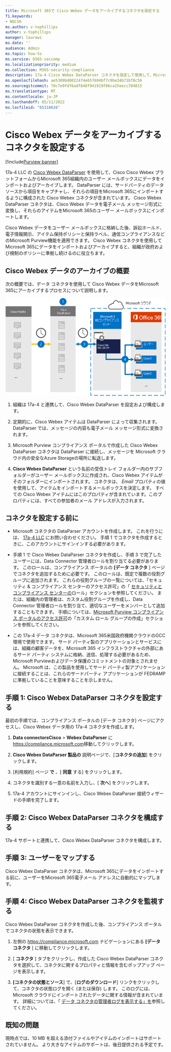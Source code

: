 ```yaml
---
title: Microsoft 365で Cisco Webex データをアーカイブするコネクタを設定する
f1.keywords:
- NOCSH
ms.author: v-tophillips
author: v-tophillips
manager: laurawi
ms.date: ''
audience: Admin
ms.topic: how-to
ms.service: O365-seccomp
ms.localizationpriority: medium
ms.collection: M365-security-compliance
description: 17a-4 Cisco Webex DataParser コネクタを設定して使用して、Microsoft 365で Cisco Webex データをインポートおよびアーカイブする方法について説明します。
ms.openlocfilehash: ae5309bd0022474e657694bf7c9be34b71bf8c56
ms.sourcegitcommit: 7dc7e9fd76adf848f941919f86ca25eecc704015
ms.translationtype: MT
ms.contentlocale: ja-JP
ms.lasthandoff: 05/11/2022
ms.locfileid: "65318626"
---
```

# <a name="set-up-a-connector-to-archive-cisco-webex-data"></a>Cisco Webex データをアーカイブするコネクタを設定する

[!include[Purview banner](../includes/purview-rebrand-banner.md)]

17a-4 LLC の [Cisco Webex DataParser](https://www.17a-4.com/webex-dataparser/) を使用して、Cisco Cisco Webex プラットフォームからMicrosoft 365組織内のユーザー メールボックスにデータをインポートおよびアーカイブします。 DataParser には、サードパーティのデータ ソースから項目をキャプチャし、それらの項目をMicrosoft 365にインポートするように構成された Cisco Webex コネクタが含まれています。 Cisco Webex DataParser コネクタは、Cisco Webex データを電子メール メッセージ形式に変換し、それらのアイテムをMicrosoft 365のユーザー メールボックスにインポートします。

Cisco Webex データをユーザー メールボックスに格納した後、訴訟ホールド、電子情報開示、アイテム保持ポリシーと保持ラベル、通信コンプライアンスなどのMicrosoft Purview機能を適用できます。 Cisco Webex コネクタを使用してMicrosoft 365にデータをインポートおよびアーカイブすると、組織が政府および規制のポリシーに準拠し続けるのに役立ちます。

## <a name="overview-of-archiving-cisco-webex-data"></a>Cisco Webex データのアーカイブの概要

次の概要では、データ コネクタを使用して Cisco Webex データをMicrosoft 365にアーカイブするプロセスについて説明します。

![17a から 4 の Cisco Webex データのアーカイブ ワークフロー。](../media/WebexTeamsDataParserConnectorWorkflow.png)

1. 組織は 17a-4 と連携して、Cisco Webex DataParser を設定および構成します。

2. 定期的に、Cisco Webex アイテムは DataParser によって収集されます。 DataParser では、メッセージの内容も電子メール メッセージ形式に変換されます。

3. Microsoft Purview コンプライアンス ポータルで作成した Cisco Webex DataParser コネクタは DataParser に接続し、メッセージを Microsoft クラウド内の安全なAzure Storageの場所に転送します。

4. **Cisco Webex DataParser** という名前の受信トレイ フォルダー内のサブフォルダーがユーザー メールボックスに作成され、Cisco Webex アイテムがそのフォルダーにインポートされます。 コネクタは、 *Email* プロパティの値を使用して、アイテムをインポートするメールボックスを決定します。 すべての Cisco Webex アイテムにはこのプロパティが含まれています。このプロパティには、すべての参加者のメール アドレスが入力されます。

## <a name="before-you-set-up-a-connector"></a>コネクタを設定する前に

- Microsoft コネクタの DataParser アカウントを作成します。 これを行うには、 [17a-4 LLC](https://www.17a-4.com/contact/) にお問い合わせください。 手順 1 でコネクタを作成するときに、このアカウントにサインインする必要があります。

- 手順 1 で Cisco Webex DataParser コネクタを作成し、手順 3 で完了したユーザーには、Data Connector 管理者ロールを割り当てる必要があります。 このロールは、コンプライアンス ポータルの **[データ コネクタ** ] ページでコネクタを追加するために必要です。 このロールは、既定で複数の役割グループに追加されます。 これらの役割グループの一覧については、「セキュリティ & コンプライアンス センターのアクセス許可」の「 [セキュリティとコンプライアンス センターの](../security/office-365-security/permissions-in-the-security-and-compliance-center.md#roles-in-the-security--compliance-center)ロール」セクションを参照してください。 または、組織内の管理者は、カスタム役割グループを作成し、Data Connector 管理者ロールを割り当て、適切なユーザーをメンバーとして追加することもできます。 手順については、[Microsoft Purview コンプライアンス ポータルのアクセス許可](microsoft-365-compliance-center-permissions.md#create-a-custom-role-group)の「カスタム ロール グループの作成」セクションを参照してください。

- この 17a-4 データ コネクタは、Microsoft 365米国政府機関クラウドのGCC環境で使用できます。 サード パーティ製のアプリケーションとサービスには、組織の顧客データを、Microsoft 365 インフラストラクチャの外部にあるサード パーティ システムに格納、送信、処理する必要があるため、Microsoft Purviewおよびデータ保護のコミットメントの対象とされません。 Microsoft は、この製品を使用してサード パーティ製アプリケーションに接続することは、これらのサードパーティ アプリケーションが FEDRAMP に準拠していることを意味することを示しません。

## <a name="step-1-set-up-a-cisco-webex-dataparser-connector"></a>手順 1: Cisco Webex DataParser コネクタを設定する

最初の手順では、コンプライアンス ポータルの [データ コネクタ] ページにアクセスし、Cisco Webex データ用の 17a-4 コネクタを作成します。

1. **Data connectorsCisco** >  **Webex DataParser** に<https://compliance.microsoft.com>移動してクリックします。

2. **Cisco Webex DataParser 製品の** 説明ページで、[**コネクタの追加**] をクリックします。

3. [利用規約] ページ **で** 、[ **同意** する] をクリックします。

4. コネクタを識別する一意の名前を入力し、[ **次へ**] をクリックします。

5. 17a-4 アカウントにサインインし、Cisco Webex DataParser 接続ウィザードの手順を完了します。

## <a name="step-2-configure-the-cisco-webex-dataparser-connector"></a>手順 2: Cisco Webex DataParser コネクタを構成する

17a-4 サポートと連携して、Cisco Webex DataParser コネクタを構成します。

## <a name="step-3-map-users"></a>手順 3: ユーザーをマップする

Cisco Webex DataParser コネクタは、Microsoft 365にデータをインポートする前に、ユーザーをMicrosoft 365電子メール アドレスに自動的にマップします。

## <a name="step-4-monitor-the-cisco-webex-dataparser-connector"></a>手順 4: Cisco Webex DataParser コネクタを監視する

Cisco Webex DataParser コネクタを作成した後、コンプライアンス ポータルでコネクタの状態を表示できます。

1. 左側の <https://compliance.microsoft.com> ナビゲーションにある **[データ コネクタ** ] に移動してクリックします。

2. [ **コネクタ** ] タブをクリックし、作成した Cisco Webex DataParser コネクタを選択して、コネクタに関するプロパティと情報を含むポップアップ ページを表示します。

3. **[コネクタの状態とソース**] で、[**ログのダウンロード**] リンクをクリックして、コネクタの状態ログを開く (または保存) します。 このログには、Microsoft クラウドにインポートされたデータに関する情報が含まれています。 詳細については、「 [データ コネクタの管理者ログを表示する」を](data-connector-admin-logs.md)参照してください。

## <a name="known-issues"></a>既知の問題

現時点では、10 MB を超える添付ファイルやアイテムのインポートはサポートされていません。 より大きなアイテムのサポートは、後日提供される予定です。
